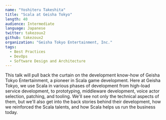 ```yaml
---
name: "Yoshiteru Takeshita"
title: "Scala at Geisha Tokyo"
length: 40
audience: Intermediate
language: Japanese
twitter: takezoux2
github: takezoux2
organization: "Geisha Tokyo Entertainment, Inc."
tags:
  - Best Practices
  - DevOps
  - Software Design and Architecture
---
```

This talk will pull back the curtain on the development know-how of Geisha Tokyo Entertainment, a pioneer in Scala game development. Here at Geisha Tokyo, we use Scala in various phases of development from high-load service development, to prototyping, middleware development, voice actor selection, patching, and tooling. We'll see not only the technical aspects of them, but we'll also get into the back stories behind their development, how we reinforced the Scala talents, and how Scala helps us run the business today.
